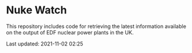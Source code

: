 # Nuke Watch

This repository includes code for retrieving the latest information available on the output of EDF nuclear power plants in the UK.

Last updated: 2021-11-02 02:25